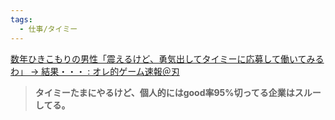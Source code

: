 ```yaml
---
tags:
  - 仕事/タイミー
---
```

[数年ひきこもりの男性「震えるけど、勇気出してタイミーに応募して働いてみるわ」 → 結果・・・ : オレ的ゲーム速報＠刃](http://jin115.com/archives/52415020.html)

>**タイミーたまにやるけど、個人的にはgood率95%切ってる企業はスルーしてる。**